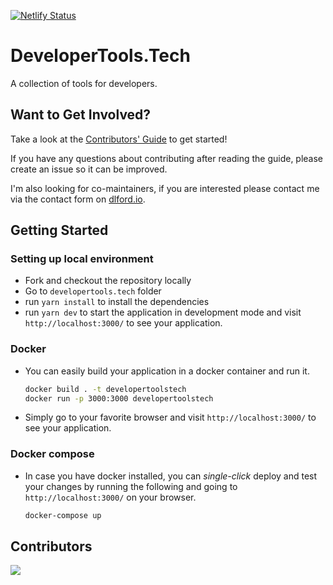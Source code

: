 [![Netlify Status](https://api.netlify.com/api/v1/badges/450fcc5c-7c10-4648-9b8e-e2a780345c66/deploy-status)](https://app.netlify.com/sites/developertools-tech/deploys)

# DeveloperTools.Tech

A collection of tools for developers.

## Want to Get Involved?

Take a look at the [Contributors' Guide](https://github.com/developertools-tech/developertools.tech/blob/main/CONTRIBUTING.md) to get started!

If you have any questions about contributing after reading the guide, please create an issue so it can be improved.

I'm also looking for co-maintainers, if you are interested please contact me via the contact form on [dlford.io](https://www.dlford.io).

## Getting Started

### Setting up local environment
- Fork and checkout the repository locally
- Go to `developertools.tech` folder
- run `yarn install` to install the dependencies
- run `yarn dev` to start the application in development mode and visit `http://localhost:3000/` to see your application.

### Docker
- You can easily build your application in a docker container and run it.
  ```sh
  docker build . -t developertoolstech
  docker run -p 3000:3000 developertoolstech
  ```
- Simply go to your favorite browser and visit `http://localhost:3000/` to see your application.

### Docker compose
- In case you have docker installed, you can *single-click* deploy and test your changes by running the following and going to `http://localhost:3000/` on your browser.
  ```sh
  docker-compose up
  ```

## Contributors

<a href = "https://github.com/developertools-tech/developertools.tech/graphs/contributors">
  <img src = "https://contrib.rocks/image?repo=developertools-tech/developertools.tech&columns=6&anon=1"/>
</a>
